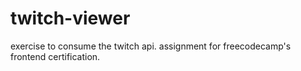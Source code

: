 # twitch-viewer

exercise to consume the twitch api. assignment for freecodecamp's frontend certification.
